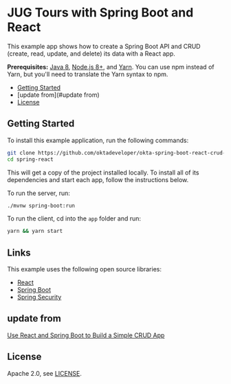 # JUG Tours with Spring Boot and React
This example app shows how to create a Spring Boot API and CRUD (create, read, update, and delete) its data with a React app.

**Prerequisites:** [Java 8](http://www.oracle.com/technetwork/java/javase/downloads/jdk8-downloads-2133151.html), [Node.js 8+](https://nodejs.org/), 
and [Yarn](https://yarnpkg.com/en/docs/install). You can use npm instead of Yarn, but you'll need to translate the Yarn syntax to npm.

* [Getting Started](#getting-started)
* [update from](#update from)
* [License](#license)

## Getting Started
To install this example application, run the following commands:

```bash
git clone https://github.com/oktadeveloper/okta-spring-boot-react-crud-example.git spring-react
cd spring-react
```

This will get a copy of the project installed locally. To install all of its dependencies and start each app, follow the instructions below.

To run the server, run:
 
```bash
./mvnw spring-boot:run
```

To run the client, cd into the `app` folder and run:
 
```bash
yarn && yarn start
```

## Links
This example uses the following open source libraries:

* [React](https://reactjs.org/)
* [Spring Boot](https://spring.io/projects/spring-boot)
* [Spring Security](https://spring.io/projects/spring-security)

## update from 
[Use React and Spring Boot to Build a Simple CRUD App](https://developer.okta.com/blog/2018/07/19/simple-crud-react-and-spring-boot)

## License
Apache 2.0, see [LICENSE](LICENSE).
